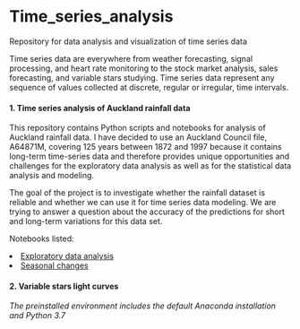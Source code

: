 # Time_series_analysis
Repository for data analysis and visualization of time series data

Time series data are everywhere from weather forecasting, signal processing, and heart rate monitoring to the stock market analysis, sales forecasting, and variable stars studying. Time series data represent any sequence of values collected at discrete, regular or irregular, time intervals.

#### 1. Time series analysis of Auckland rainfall data

This repository contains Python scripts and notebooks for analysis of Auckland rainfall data. I have decided to use an Auckland Council file, A64871M, covering 125 years between 1872 and 1997 because it contains long-term time-series data and therefore provides unique opportunities and challenges for the exploratory data analysis as well as for the statistical data analysis and modeling.

The goal of the project is to investigate whether the rainfall dataset is reliable and whether we can use it for time series data modeling. We are trying to answer a question about the accuracy of the predictions for short and long-term variations for this data set. 


Notebooks listed:
<li> <a  href="https://github.com/lilianasku/Time-series-analysis/blob/master/notebooks/RainfallAuckland_EDA.ipynb"> Exploratory data analysis </a>
<li> <a href="https://github.com/lilianasku/Time-series-analysis/blob/master/notebooks/RainfallAuckland_SeasonalChanges.ipynb"> Seasonal changes </a>
  
#### 2. Variable stars light curves



<i> The preinstalled environment includes the default Anaconda installation and Python 3.7 </i>
